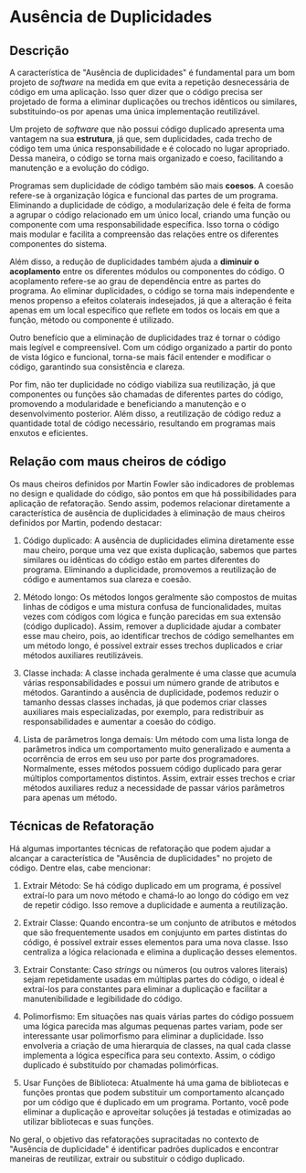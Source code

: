# Ausência de Duplicidades

## Descrição

A característica de "Ausência de duplicidades" é fundamental para um bom projeto de *software* na medida em que evita a repetição desnecessária de código em uma aplicação. Isso quer dizer que o código precisa ser projetado de forma a eliminar duplicações ou trechos idênticos ou similares, substituindo-os por apenas uma única implementação reutilizável.

Um projeto de *software* que não possui código duplicado apresenta uma vantagem na sua **estrutura**, já que, sem duplicidades, cada trecho de código tem uma única responsabilidade e é colocado no lugar apropriado. Dessa maneira, o código se torna mais organizado e coeso, facilitando a manutenção e a evolução do código.

Programas sem duplicidade de código também são mais **coesos**. A coesão refere-se à organização lógica e funcional das partes de um programa. Eliminando a duplicidade de código, a modularização dele é feita de forma a agrupar o código relacionado em um único local, criando uma função ou componente com uma responsabilidade específica. Isso torna o código mais modular e facilita a compreensão das relações entre os diferentes componentes do sistema.

Além disso, a redução de duplicidades também ajuda a **diminuir o acoplamento** entre os diferentes módulos ou componentes do código. O acoplamento refere-se ao grau de dependência entre as partes do programa. Ao eliminar duplicidades, o código se torna mais independente e menos propenso a efeitos colaterais indesejados, já que a alteração é feita apenas em um local específico que reflete em todos os locais em que a função, método ou componente é utilizado.

Outro benefício que a eliminação de duplicidades traz é tornar o código mais legível e compreensível. Com um código organizado a partir do ponto de vista lógico e funcional, torna-se mais fácil entender e modificar o código, garantindo sua consistência e clareza.

Por fim, não ter duplicidade no código viabiliza sua reutilização, já que componentes ou funções são chamadas de diferentes partes do código, promovendo a modularidade e beneficiando a manutenção e o desenvolvimento posterior. Além disso, a reutilização de código reduz a quantidade total de código necessário, resultando em programas mais enxutos e eficientes.

## Relação com maus cheiros de código

Os maus cheiros definidos por Martin Fowler são indicadores de problemas no design e qualidade do código, são pontos em que há possibilidades para aplicação de refatoração. Sendo assim, podemos relacionar diretamente a característica de ausência de duplicidades à eliminação de maus cheiros definidos por Martin, podendo destacar:

1. Código duplicado: A ausência de duplicidades elimina diretamente esse mau cheiro, porque uma vez que exista duplicação, sabemos que partes similares ou idênticas do código estão em partes diferentes do programa. Eliminando a duplicidade, promovemos a reutilização de código e aumentamos sua clareza e coesão.

2. Método longo: Os métodos longos geralmente são compostos de muitas linhas de códigos e uma mistura confusa de funcionalidades, muitas vezes com códigos com lógica e função parecidas em sua extensão (código duplicado). Assim, remover a duplicidade ajudar a combater esse mau cheiro, pois, ao identificar trechos de código semelhantes em um método longo, é possível extrair esses trechos duplicados e criar métodos auxiliares reutilizáveis.

3. Classe inchada: A classe inchada geralmente é uma classe que acumula várias responsabilidades e possui um número grande de atributos e métodos. Garantindo a ausência de duplicidade, podemos reduzir o tamanho dessas classes inchadas, já que podemos criar classes auxiliares mais especializadas, por exemplo, para redistribuir as responsabilidades e aumentar a coesão do código.

4. Lista de parâmetros longa demais: Um método com uma lista longa de parâmetros indica um comportamento muito generalizado e aumenta a ocorrência de erros em seu uso por parte dos programadores. Normalmente, esses métodos possuem código duplicado para gerar múltiplos comportamentos distintos. Assim, extrair esses trechos e criar métodos auxiliares reduz a necessidade de passar vários parâmetros para apenas um método.

## Técnicas de Refatoração

Há algumas importantes técnicas de refatoração que podem ajudar a alcançar a característica de "Ausência de duplicidades" no projeto de código. Dentre elas, cabe mencionar:

1. Extrair Método: Se há código duplicado em um programa, é possível extraí-lo para um novo método e chamá-lo ao longo do código em vez de repetir código. Isso remove a duplicidade e aumenta a reutilização.

2. Extrair Classe: Quando encontra-se um conjunto de atributos e métodos que são frequentemente usados em conjujunto em partes distintas do código, é possível extrair esses elementos para uma nova classe. Isso centraliza a lógica relacionada e elimina a duplicação desses elementos.

3. Extrair Constante: Caso *strings* ou números (ou outros valores literais) sejam repetidamente usadas em múltiplas partes do código, o ideal é extraí-los para constantes para eliminar a duplicação e facilitar a manutenibilidade e legibilidade do código.

4. Polimorfismo: Em situações nas quais várias partes do código possuem uma lógica parecida mas algumas pequenas partes variam, pode ser interessante usar polimorfismo para eliminar a duplicidade. Isso envolveria a criação de uma hierarquia de classes, na qual cada classe implementa a lógica específica para seu contexto. Assim, o código duplicado é substituído por chamadas polimórficas.

5. Usar Funções de Biblioteca: Atualmente há uma gama de bibliotecas e funções prontas que podem substituir um comportamento alcançado por um código que é duplicado em um programa. Portanto, você pode eliminar a duplicação e aproveitar soluções já testadas e otimizadas ao utilizar bibliotecas e suas funções.

No geral, o objetivo das refatorações supracitadas no contexto de "Ausência de duplicidade" é identificar padrões duplicados e encontrar maneiras de reutilizar, extrair ou substituir o código duplicado.
